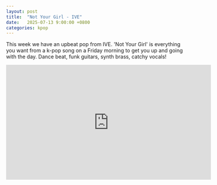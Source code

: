 ```yaml
---
layout: post
title:  "Not Your Girl - IVE"
date:   2025-07-13 9:00:00 +0800
categories: kpop
---
```

This week we have an upbeat pop from IVE. 'Not Your Girl' is everything you want from a k-pop song on a Friday morning to get you up and going with the day. Dance beat, funk guitars, synth brass, catchy vocals!

<iframe width="560" height="315" src="https://www.youtube.com/embed/Jt7lcS77pto" title="YouTube video player" frameborder="0" allowfullscreen></iframe>
